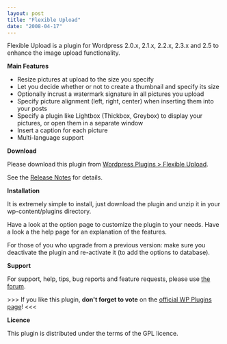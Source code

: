 ```yaml
---
layout: post
title: "Flexible Upload"
date: "2008-04-17"
---
```


Flexible Upload is a plugin for Wordpress 2.0.x, 2.1.x, 2.2.x, 2.3.x and 2.5 to enhance the image upload functionality.

**Main Features**

- Resize pictures at upload to the size you specify
- Let you decide whether or not to create a thumbnail and specify its size
- Optionally incrust a watermark signature in all pictures you upload
- Specify picture alignment (left, right, center) when inserting them into your posts
- Specify a plugin like Lightbox (Thickbox, Greybox) to display your pictures, or open them in a separate window
- Insert a caption for each picture
- Multi-language support

**Download**

Please download this plugin from [Wordpress Plugins > Flexible Upload](http://downloads.wordpress.org/plugin/flexible-upload.zip).

See the [Release Notes](http://blog.japonophile.com/flexible-upload/release-notes/) for details.

**Installation**

It is extremely simple to install, just download the plugin and unzip it in your wp-content/plugins directory.

Have a look at the option page to customize the plugin to your needs. Have a look a the help page for an explanation of the features.

For those of you who upgrade from a previous version: make sure you deactivate the plugin and re-activate it (to add the options to database).

**Support**

For support, help, tips, bug reports and feature requests, please use [the forum](http://blog.japonophile.com/flexible-upload/sf-forum/).

\>>> If you like this plugin, **don't forget to vote** on the [official WP Plugins page](http://wordpress.org/extend/plugins/plugin/flexible-upload/ "Vote for Flexible Upload!")! <<<

**Licence**

This plugin is distributed under the terms of the GPL licence.

